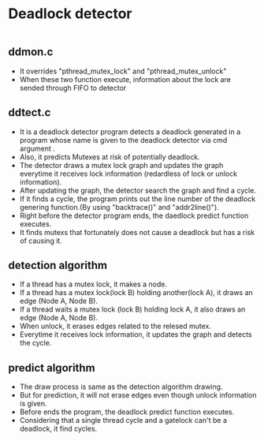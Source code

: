 # Deadlock detector 


~~~shell
~~~
## ddmon.c
- It overrides "pthread_mutex_lock" and "pthread_mutex_unlock"
- When these two function execute, information about the lock are sended through FIFO to detector


## ddtect.c
- It is a deadlock detector program detects a deadlock generated in a program whose name is given to the deadlock detector via cmd argument .
- Also, it predicts Mutexes at risk of potentially deadlock.
- The detector draws a mutex lock graph and updates the graph everytime it receives lock information (redardless of lock or unlock information).
- After updating the graph, the detector search the graph and find a cycle.
- If it finds a cycle, the program prints out the line number of the deadlock genering function.(By using "backtrace()" and "addr2line()").
- Right before the detector program ends, the daedlock predict function executes.
- It finds mutexs that fortunately does not cause a deadlock but has a risk of causing it.


## detection algorithm

- If a thread has a mutex lock, it makes a node.
- If a thread has a mutex lock(lock B) holding another(lock A), it draws an edge (Node A, Node B).
- If a thread waits a mutex lock (lock B) holding lock A, it also draws an edge (Node A, Node B).
- When unlock, it erases edges related to the relesed mutex.
- Everytime it receives lock information, it updates the graph and detects the cycle.

## predict algorithm
- The draw process is same as the detection algorithm drawing.
- But for prediction, it will not erase edges even though unlock information is given.
- Before ends the program, the deadlock predict function executes.
- Considering that a single thread cycle and a gatelock can't be a deadlock, it find cycles.


